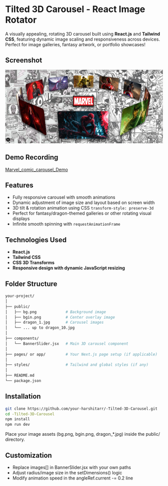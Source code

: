 # Tilted 3D Carousel - React Image Rotator

A visually appealing, rotating 3D carousel built using **React.js** and **Tailwind CSS**, featuring dynamic image scaling and responsiveness across devices. Perfect for image galleries, fantasy artwork, or portfolio showcases!

## Screenshot

![Marvel_comic_carousel_Demo](https://github.com/harshitarr/-Tilted-3D-Carousel/blob/main/public/screenshot.png?raw=true)


## Demo Recording

[Marvel_comic_carousel_Demo](https://drive.google.com/file/d/1zfVUnQT7JxxZkSn9x2_R-az2A85D0Jp-/view?usp=sharing)



## Features

- Fully responsive carousel with smooth animations  
- Dynamic adjustment of image size and layout based on screen width  
- 3D tilt & rotation animation using CSS `transform-style: preserve-3d`  
- Perfect for fantasy/dragon-themed galleries or other rotating visual displays  
- Infinite smooth spinning with `requestAnimationFrame`



## Technologies Used

- **React.js**  
- **Tailwind CSS**  
- **CSS 3D Transforms**  
- **Responsive design with dynamic JavaScript resizing**



##  Folder Structure
```bash
your-project/
│
├── public/
│   ├── bg.png             # Background image
│   ├── bgin.png           # Center overlay image
│   ├── dragon_1.jpg       # Carousel images
│   └── ... up to dragon_10.jpg
│
├── components/
│   └── BannerSlider.jsx   # Main 3D carousel component
│
├── pages/ or app/         # Your Next.js page setup (if applicable)
│
├── styles/                # Tailwind and global styles (if any)
│
├── README.md
└── package.json
```

## Installation
```bash
git clone https://github.com/your-harshitarr/-Tilted-3D-Carousel.git
cd -Tilted-3D-Carousel
npm install
npm run dev
```
Place your image assets (bg.png, bgin.png, dragon_*.jpg) inside the public/ directory.


## Customization
- Replace images[] in BannerSlider.jsx with your own paths
- Adjust radius/image size in the setDimensions() logic
- Modify animation speed in the angleRef.current -= 0.2 line
